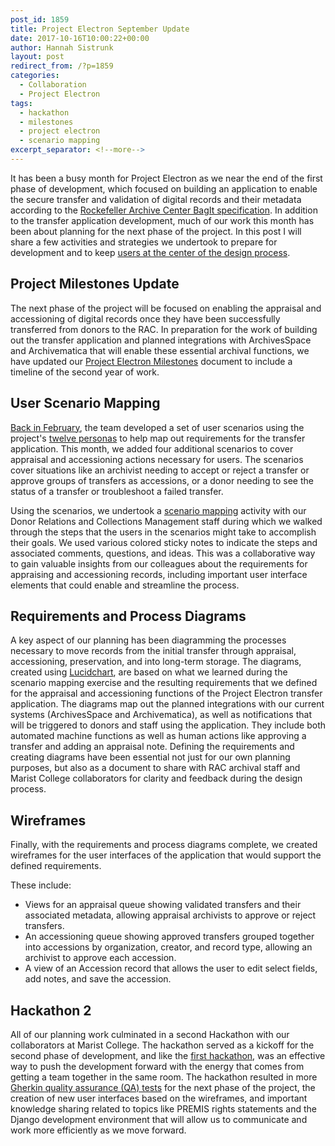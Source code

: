 ```yaml
---
post_id: 1859
title: Project Electron September Update
date: 2017-10-16T10:00:22+00:00
author: Hannah Sistrunk
layout: post
redirect_from: /?p=1859
categories:
  - Collaboration
  - Project Electron
tags:
  - hackathon
  - milestones
  - project electron
  - scenario mapping
excerpt_separator: <!--more-->
---
```

It has been a busy month for Project Electron as we near the end of the first phase of development, which focused on building an application to enable the secure transfer and validation of digital records and their metadata according to the [Rockefeller Archive Center BagIt specification](https://github.com/RockefellerArchiveCenter/project_electron/blob/master/transfer/bagit-specification.md). In addition to the transfer application development, much of our work this month has been about planning for the next phase of the project. In this post I will share a few activities and strategies we undertook to prepare for development and to keep [users at the center of the design process](http://projectelectron.rockarch.org/).<!--more-->

## Project Milestones Update

The next phase of the project will be focused on enabling the appraisal and accessioning of digital records once they have been successfully transferred from donors to the RAC. In preparation for the work of building out the transfer application and planned integrations with ArchivesSpace and Archivematica that will enable these essential archival functions, we have updated our [Project Electron Milestones](https://github.com/RockefellerArchiveCenter/project_electron/blob/master/docs/Milestones.md) document to include a timeline of the second year of work.

## User Scenario Mapping

[Back in February](http://blog.rockarch.org/?p=1700), the team developed a set of user scenarios using the project's [twelve personas](https://github.com/RockefellerArchiveCenter/project_electron/tree/master/personas) to help map out requirements for the transfer application. This month, we added four additional scenarios to cover appraisal and accessioning actions necessary for users. The scenarios cover situations like an archivist needing to accept or reject a transfer or approve groups of transfers as accessions, or a donor needing to see the status of a transfer or troubleshoot a failed transfer.

Using the scenarios, we undertook a [scenario mapping](http://www.uxforthemasses.com/scenario-mapping/) activity with our Donor Relations and Collections Management staff during which we walked through the steps that the users in the scenarios might take to accomplish their goals. We used various colored sticky notes to indicate the steps and associated comments, questions, and ideas. This was a collaborative way to gain valuable insights from our colleagues about the requirements for appraising and accessioning records, including important user interface elements that could enable and streamline the process.

## Requirements and Process Diagrams

A key aspect of our planning has been diagramming the processes necessary to move records from the initial transfer through appraisal, accessioning, preservation, and into long-term storage. The diagrams, created using [Lucidchart](https://www.lucidchart.com/), are based on what we learned during the scenario mapping exercise and the resulting requirements that we defined for the appraisal and accessioning functions of the Project Electron transfer application. The diagrams map out the planned integrations with our current systems (ArchivesSpace and Archivematica), as well as notifications that will be triggered to donors and staff using the application. They include both automated machine functions as well as human actions like approving a transfer and adding an appraisal note. Defining the requirements and creating diagrams have been essential not just for our own planning purposes, but also as a document to share with RAC archival staff and Marist College collaborators for clarity and feedback during the design process.

## Wireframes

Finally, with the requirements and process diagrams complete, we created wireframes for the user interfaces of the application that would support the defined requirements.

These include:

* Views for an appraisal queue showing validated transfers and their associated metadata, allowing appraisal archivists to approve or reject transfers.
* An accessioning queue showing approved transfers grouped together into accessions by organization, creator, and record type, allowing an archivist to approve each accession.
* A view of an Accession record that allows the user to edit select fields, add notes, and save the accession.

## Hackathon 2

All of our planning work culminated in a second Hackathon with our collaborators at Marist College. The hackathon served as a kickoff for the second phase of development, and like the [first hackathon](http://blog.rockarch.org/?p=1815), was an effective way to push the development forward with the energy that comes from getting a team together in the same room. The hackathon resulted in more [Gherkin quality assurance (QA) tests](http://blog.rockarch.org/?p=1815) for the next phase of the project, the creation of new user interfaces based on the wireframes, and important knowledge sharing related to topics like PREMIS rights statements and the Django development environment that will allow us to communicate and work more efficiently as we move forward.
